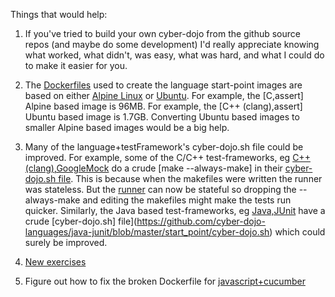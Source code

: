 
Things that would help:

1) If you've tried to build your own cyber-dojo from the github source repos
(and maybe do some development) I'd really appreciate knowing what worked,
what didn't, was easy, what was hard, and what I could do to make it easier
for you.

2) The [Dockerfiles](https://docs.docker.com/engine/reference/builder/) used
to create the language start-point images are based on either
[Alpine Linux](https://alpinelinux.org/) or
[Ubuntu](https://www.ubuntu.com/).
For example, the [C,assert] Alpine based image is 96MB.
For example, the [C++ (clang),assert] Ubuntu based image is 1.7GB.
Converting Ubuntu based images to smaller Alpine based images would be a big help.

3) Many of the language+testFramework's cyber-dojo.sh file could be improved.
For example, some of the C/C++ test-frameworks, eg
[C++ (clang),GoogleMock](https://github.com/cyber-dojo-languages/clangplusplus-googlemock)
do a crude [make --always-make] in their
[cyber-dojo.sh file](https://github.com/cyber-dojo-languages/clangplusplus-googlemock/blob/master/start_point/cyber-dojo.sh).
This is because when the makefiles were written the runner was stateless.
But the [runner](https://github.com/cyber-dojo/runner) can now be stateful
so dropping the --always-make and editing the makefiles might make the tests
run quicker.
Similarly, the Java based test-frameworks, eg
[Java,JUnit](https://github.com/cyber-dojo-languages/java-junit)
have a crude
[cyber-dojo.sh] file](https://github.com/cyber-dojo-languages/java-junit/blob/master/start_point/cyber-dojo.sh)
which could surely be improved.

4) [New exercises](https://github.com/cyber-dojo/start-points-exercises)

5) Figure out how to fix the broken Dockerfile for
[javascript+cucumber](https://github.com/cyber-dojo-languages/javascript-cucumber)

